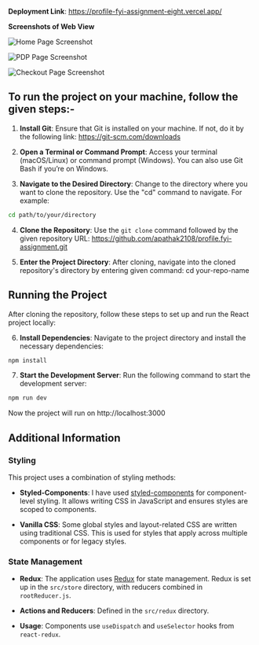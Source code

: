 **Deployment Link**: https://profile-fyi-assignment-eight.vercel.app/

**Screenshots of Web View**

![Home Page Screenshot](https://i.postimg.cc/1tF5vLDY/localhost-3000-home.png)

![PDP Page Screenshot](https://i.postimg.cc/C5HMgkPG/localhost-3000-product.png)

![Checkout Page Screenshot](https://i.postimg.cc/zDnGKYzy/localhost-3000-checkout.png)


## To run the project on your machine, follow the given steps:-

1. **Install Git**: Ensure that Git is installed on your machine. If not, do it by the following link:
   https://git-scm.com/downloads

2. **Open a Terminal or Command Prompt**: Access your terminal (macOS/Linux) or command prompt (Windows). You can also use Git Bash if you’re on Windows.

3. **Navigate to the Desired Directory**: Change to the directory where you want to clone the repository. Use the "cd" command to navigate. For example:

```bash
cd path/to/your/directory
```

4. **Clone the Repository**: Use the `git clone` command followed by the given repository URL:
   https://github.com/apathak2108/profile.fyi-assignment.git

5. **Enter the Project Directory**: After cloning, navigate into the cloned repository's directory by entering given command:
   cd your-repo-name

## Running the Project

After cloning the repository, follow these steps to set up and run the React project locally:

6. **Install Dependencies**: Navigate to the project directory and install the necessary dependencies:

```bash
npm install
```

7. **Start the Development Server**: Run the following command to start the development server:

```bash
npm run dev
```

Now the project will run on http://localhost:3000

## Additional Information

### Styling

This project uses a combination of styling methods:

- **Styled-Components**: I have used [styled-components](https://styled-components.com/) for component-level styling. It allows writing CSS in JavaScript and ensures styles are scoped to components.

- **Vanilla CSS**: Some global styles and layout-related CSS are written using traditional CSS. This is used for styles that apply across multiple components or for legacy styles.

### State Management

- **Redux**: The application uses [Redux](https://redux.js.org/) for state management. Redux is set up in the `src/store` directory, with reducers combined in `rootReducer.js`.

- **Actions and Reducers**: Defined in the `src/redux` directory. 

- **Usage**: Components use `useDispatch` and `useSelector` hooks from `react-redux`.
